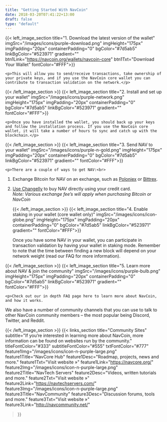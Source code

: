 ```yaml
---
title: "Getting Started With NavCoin"
date: 2018-03-20T07:41:22+13:00
draft: false
type: "default"
---
```


{{< left_image_section
    title="1. Download the latest version of the wallet"
    imgSrc="/images/icons/purple-download.png"
    imgHeight="175px"
    imgPadding="20px"
    containerPadding="0"
    bgColor="#7d5ab5"
    linkBgColor="#523971"
    gradient=""
    btn1Link="https://navcoin.org/wallets/navcoin-core"
    btn1Txt="Download Your Wallet"
    fontColor="#FFF">}}

    <p>This will allow you to send/receive transactions, take ownership of your private keys, and if you use the NavCoin core wallet you can contribute to transaction validation on the network.</p>
{{< /left_image_section >}}
{{< left_image_section
    title="2. Install and set up your wallet"
    imgSrc="/images/icons/purple-network.png"
    imgHeight="175px"
    imgPadding="20px"
    containerPadding="0"
    bgColor="#7d5ab5"
    linkBgColor="#523971"
    gradient=""
    fontColor="#FFF">}}

    <p>Once you have installed the wallet, you should back up your keys and follow the installation process. If you use the NavCoin core wallet, it will take a number of hours to sync and catch up with the blockchain.</p>
{{< /left_image_section >}}
{{< left_image_section
    title="3. Send NAV to your wallet"
    imgSrc="/images/icons/purple-n-gold.png"
    imgHeight="175px"
    imgPadding="20px"
    containerPadding="0"
    bgColor="#7d5ab5"
    linkBgColor="#523971"
    gradient=""
    fontColor="#FFF">}}

    <p>There are a couple of ways to get NAV:<br>
1) Exchange Bitcoin for NAV on an exchange, such as <a href="https://poloniex.com/exchange#btc_nav" class="white-txt-underline">Poloniex</a> or <a href="https://bittrex.com/Market/Index?MarketName=BTC-nav" class="white-txt-underline">Bittrex</a>.<br>
2) <a href="http://navcoin.org/buy-nav/" class="white-txt-underline">Use Changelly</a> to buy NAV directly using your credit card.<br>
<i>Note: Various exchange fee’s will apply when purchasing Bitcoin or NavCoin</i></p>
{{< /left_image_section >}}
{{< left_image_section
    title="4. Enable staking in your wallet (core wallet only)"
    imgSrc="/images/icons/icon-globe.png"
    imgHeight="175px"
    imgPadding="20px"
    containerPadding="0"
    bgColor="#7d5ab5"
    linkBgColor="#523971"
    gradient=""
    fontColor="#FFF">}}

    <p>Once you have some NAV in your wallet, you can participate in transaction validation by having your wallet in staking mode. Remember to note that the time between finding a new block will depend on your network weight (read our FAQ for more information).</p>
{{< /left_image_section >}}
{{< left_image_section
    title="5. Learn more about NAV & join the community"
    imgSrc="/images/icons/purple-bulb.png"
    imgHeight="175px"
    imgPadding="20px"
    containerPadding="0"
    bgColor="#7d5ab5"
    linkBgColor="#523971"
    gradient=""
    fontColor="#FFF">}}

    <p>Check out our in depth FAQ page here to learn more about NavCoin, and how it works.

We also have a number of community channels that you can use to talk to other NavCoin community members – the most popular being Discord, Twitter, and Reddit.</p>
{{< /left_image_section >}}
{{< links_section
title="Community Sites"
subtitle="If you’re interested in learning more about NavCoin, more information can be found on websites run by the community."
titleFontColor="#333"
subtitleFontColor="#555"
txtFontColor="#777"
feature1Img="/images/icons/icon-n-purple-large.png"
feature1Title="NavCore Hub"
feature1Desc="Roadmap, projects, news and more."
feature1Txt="Visit website »"
feature1Link="https://navcore.org/"
feature2Img="/images/icons/icon-n-purple-large.png"
feature2Title="NavTech Servers"
feature2Desc="Videos, written tutorials and more."
feature2Txt="Visit website »"
feature2Link="https://navtechservers.com/"
feature3Img="/images/icons/icon-n-purple-large.png"
feature3Title="NavCommunity"
feature3Desc="Discussion forums, tools and more."
feature3Txt="Visit website »"
feature3Link="http://navcommunity.net/"
>}}